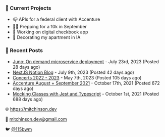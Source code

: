 ### 📌 Current Projects
- 📪 APIs for a federal client with Accenture
- 🏃🏼 Prepping for a 10k in September
- 🤑 Working on digital checkbook app
- 🏡 Decorating my apartment in IA

### 📝 Recent Posts

- [Juno: On demand microservice deployment](https://blog.mitchinson.dev/juno) - July 23rd, 2023 (Posted 28 days ago)
- [NextJS Notion Blog](https://blog.mitchinson.dev/blog-2023) - July 9th, 2023 (Posted 42 days ago)
- [Concerts 2022 - 2023](https://blog.mitchinson.dev/concerts-2023) - May 7th, 2023 (Posted 105 days ago)
- [Accenture August + September 2021](https://blog.mitchinson.dev/pillar/aug-sep-21) - October 17th, 2021 (Posted 672 days ago)
- [Mocking Classes with Jest and Typescript](https://blog.mitchinson.dev/jest-typescript-mocks) - October 1st, 2021 (Posted 688 days ago)

🌐 https://mitchinson.dev

💌 mitchinson.dev@gmail.com

🐦 [@115bwm](https://twitter.com/115bwm)